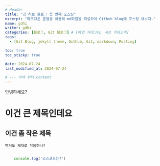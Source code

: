 ```yaml
---
# Header
title: "깃 허브 블로그 첫 번째 포스팅"
excerpt: "마크다운 문법을 이용해 md파일을 작성하여 Github blog에 포스팅 해보자."
name: gdhi
writer: gdhi
categories: [블로그, Git 블로그] # [메인 카테고리, 서브 카테고리]
tags:
  - [Git Blog, jekyll theme, Github, Git, markdown, Posting]

toc: true
toc_sticky: true

date: 2024-07-24
last_modified_at: 2024-07-24

# --- 아래 부터 content
---
```


안녕하세요?

# 이건 큰 제목인데요

## 이건 좀 작은 제목

`백틱도 제대로 작동하나?`

```js

    console.log('소스코드는?')
    
```
